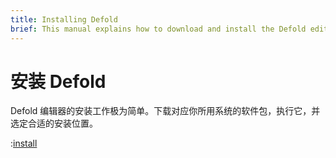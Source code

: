 ```yaml
---
title: Installing Defold
brief: This manual explains how to download and install the Defold editor for your operating system.
---
```


# 安装 Defold

Defold 编辑器的安装工作极为简单。下载对应你所用系统的软件包，执行它，并选定合适的安装位置。

:[install](../shared/install.md)